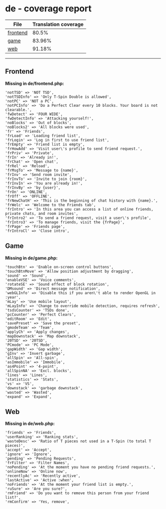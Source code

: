 <link rel="stylesheet" href="style.css">

# de - coverage report

<table>
<thead>
    <tr>
        <th>File</th>
        <th colspan="2">Translation coverage</th>
    </tr>
</thead>
<tbody>
    <tr><td><a href="#">frontend</a></td><td>80.5%</td><td>
        <div class="pb">
            <span class="pb-fill" style="width: 80.5%;"></span>
        </div>
    </td></tr>
    <tr><td><a href="#">game</a></td><td>83.96%</td><td>
        <div class="pb">
            <span class="pb-fill" style="width: 83.96%;"></span>
        </div>
    </td></tr>
    <tr><td><a href="#">web</a></td><td>91.18%</td><td>
        <div class="pb">
            <span class="pb-fill" style="width: 91.18%;"></span>
        </div>
    </td></tr>
</tbody></table>

-----------------------

## Frontend

**Missing in de/frontend.php:**

```
'notTSD' => 'NOT TSD',
'notTSDInfo' => 'Only T-Spin Double is allowed',
'notPC' => 'NOT a PC',
'notPCInfo' => 'Do a Perfect Clear every 10 blocks. Your board is not clearable.',
'fwDetect' => 'FOUR WIDE',
'fwDetectInfo' => 'Attacking yourself!',
'noBlocks' => 'Out of blocks',
'noBlocks2' => 'All blocks were used',
'fr' => 'Friends',
'frLoad' => 'Loading friend list',
'frLogin' => 'Log in first to use friend list',
'frEmpty' => 'Friend list is empty',
'frHowAdd' => 'Visit user\'s profile to send friend request.',
'frPriv' => 'Private',
'frIn' => 'Already in!',
'frChat' => 'Open chat',
'frRel' => 'Reload',
'frMsgTo' => 'Message to {name}',
'frInv' => 'Send room invite',
'frInvTo' => 'Invite to join {room}',
'frInvIn' => 'You are already in!',
'frInvBy' => 'by {user}',
'frOn' => 'ONLINE',
'frOff' => 'OFFLINE',
'frNewChatH' => 'This is the beginning of chat history with {name}.',
'frWelc' => 'Welcome to the Friends tab',
'frIntro' => 'In this area you can access a list of online friends, private chats, and room invites',
'frIntro2' => 'To send a friend request, visit a user\'s profile',
'frIntro3' => 'To manage friends, visit the {frPage}',
'frPage' => 'Friends page',
'frIntroCl' => 'Close intro',
```

## Game

**Missing in de/game.php:**

```
'touchBtn' => 'Enable on-screen control buttons',
'touchBtnMove' => 'Allow position adjustment by dragging',
'sound' => 'Sound',
'enableVSE' => 'Voice comments',
'rotateSE' => 'Sound effect of block rotation',
'DMsound' => 'Direct message notification',
'webGLInfo' => 'Disable this if you aren\'t able to render OpenGL in :year',
'mLay' => 'Use mobile layout',
'mLayInfo' => 'Change to override mobile detection, requires refresh',
'tsdsCounter' => 'TSDs done',
'pcCounter' => 'Perfect Clears',
'editRoom' => 'Edit',
'savePreset' => 'Save the preset',
'gmodeTeam' => 'Team',
'applyCh' => 'Apply changes',
'mapDownstack' => 'Map downstack',
'20TSD' => '20TSD',
'PCmode' => 'PC Mode',
'gapWidth' => 'Gap width',
'gInv' => 'Invert garbage',
'allSpin' => 'All-spin',
'asImmobile' => 'Immobile',
'as4Point' => '4-point',
'allSpinNA' => 'Excl. blocks',
'lines' => 'Lines',
'statistics' => 'Stats',
'vs' => 'VS',
'downstack' => 'garbage downstack',
'wasted' => 'Wasted',
'expand' => 'Expand',
```

## Web

**Missing in de/web.php:**

```
'friends' => 'Friends',
'userRanking' => 'Ranking stats',
'wasteDesc' => 'Ratio of T pieces not used in a T-Spin (to total T pieces)',
'accept' => 'Accept',
'ignore' => 'Ignore',
'pending' => 'Pending Requests',
'frFilter' => 'Filter Names',
'noPending' => 'At the moment you have no pending friend requests.',
'onlineNow' => 'Online now',
'recentlyAc' => 'Recently active',
'lastActive' => 'Active :when',
'noFriends' => 'At the moment your friend list is empty.',
'ruSure' => 'Are you sure?',
'rmFriend' => 'Do you want to remove this person from your friend list?',
'rmConfirm' => 'Yes, remove',
```

